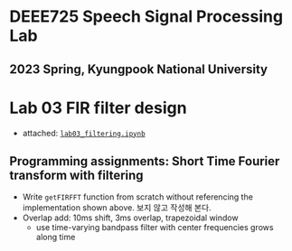 # DEEE725 Speech Signal Processing Lab
## 2023 Spring, Kyungpook National University

# Lab 03 FIR filter design
- attached: [`lab03_filtering.ipynb`](lab03_filtering.ipynb)

## Programming assignments: Short Time Fourier transform with filtering

- Write `getFIRFFT` function from scratch without referencing the implementation shown above. 보지 않고 작성해 본다.
- Overlap add: 10ms shift, 3ms overlap, trapezoidal window
    - use time-varying bandpass filter with center frequencies grows along time
